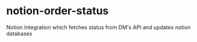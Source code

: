 # notion-order-status
Notion Integration which fetches status from DM's API and updates notion databases
